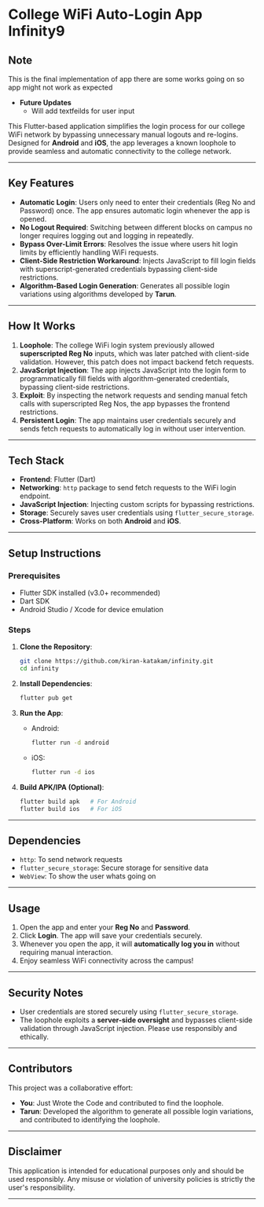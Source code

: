 # College WiFi Auto-Login App **Infinity9**

## Note

This is the final implementation of app there are some works going on so app might not work as expected
- **Future Updates**
   - Will add textfeilds for user input

This Flutter-based application simplifies the login process for our college WiFi network by bypassing unnecessary manual logouts and re-logins. Designed for **Android** and **iOS**, the app leverages a known loophole to provide seamless and automatic connectivity to the college network.

---

## Key Features

- **Automatic Login**: Users only need to enter their credentials (Reg No and Password) once. The app ensures automatic login whenever the app is opened.
- **No Logout Required**: Switching between different blocks on campus no longer requires logging out and logging in repeatedly.
- **Bypass Over-Limit Errors**: Resolves the issue where users hit login limits by efficiently handling WiFi requests.
- **Client-Side Restriction Workaround**: Injects JavaScript to fill login fields with superscript-generated credentials bypassing client-side restrictions.
- **Algorithm-Based Login Generation**: Generates all possible login variations using algorithms developed by **Tarun**.

---

## How It Works

1. **Loophole**: The college WiFi login system previously allowed **superscripted Reg No** inputs, which was later patched with client-side validation. However, this patch does not impact backend fetch requests.
2. **JavaScript Injection**: The app injects JavaScript into the login form to programmatically fill fields with algorithm-generated credentials, bypassing client-side restrictions.
3. **Exploit**: By inspecting the network requests and sending manual fetch calls with superscripted Reg Nos, the app bypasses the frontend restrictions.
4. **Persistent Login**: The app maintains user credentials securely and sends fetch requests to automatically log in without user intervention.

---

## Tech Stack

- **Frontend**: Flutter (Dart)
- **Networking**: `http` package to send fetch requests to the WiFi login endpoint.
- **JavaScript Injection**: Injecting custom scripts for bypassing restrictions.
- **Storage**: Securely saves user credentials using `flutter_secure_storage`.
- **Cross-Platform**: Works on both **Android** and **iOS**.

---

## Setup Instructions

### Prerequisites
- Flutter SDK installed (v3.0+ recommended)
- Dart SDK
- Android Studio / Xcode for device emulation

### Steps
1. **Clone the Repository**:
   ```bash
   git clone https://github.com/kiran-katakam/infinity.git
   cd infinity
   ```

2. **Install Dependencies**:
   ```bash
   flutter pub get
   ```

3. **Run the App**:
   - Android:
     ```bash
     flutter run -d android
     ```
   - iOS:
     ```bash
     flutter run -d ios
     ```

4. **Build APK/IPA (Optional)**:
   ```bash
   flutter build apk   # For Android
   flutter build ios   # For iOS
   ```


---

## Dependencies
- `http`: To send network requests
- `flutter_secure_storage`: Secure storage for sensitive data
- `WebView`: To show the user whats going on

---

## Usage
1. Open the app and enter your **Reg No** and **Password**.
2. Click **Login**. The app will save your credentials securely.
3. Whenever you open the app, it will **automatically log you in** without requiring manual interaction.
4. Enjoy seamless WiFi connectivity across the campus!

---

## Security Notes
- User credentials are stored securely using `flutter_secure_storage`.
- The loophole exploits a **server-side oversight** and bypasses client-side validation through JavaScript injection. Please use responsibly and ethically.

---

## Contributors
This project was a collaborative effort:
- **You**: Just Wrote the Code and contributed to find the loophole.
- **Tarun**: Developed the algorithm to generate all possible login variations,  and contributed to identifying the loophole.

---

## Disclaimer
This application is intended for educational purposes only and should be used responsibly. Any misuse or violation of university policies is strictly the user's responsibility.

---
